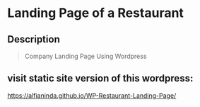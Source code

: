 # Landing Page of a Restaurant 


## Description

> Company Landing Page Using Wordpress

## visit static site version of this wordpress:
https://alfianinda.github.io/WP-Restaurant-Landing-Page/
